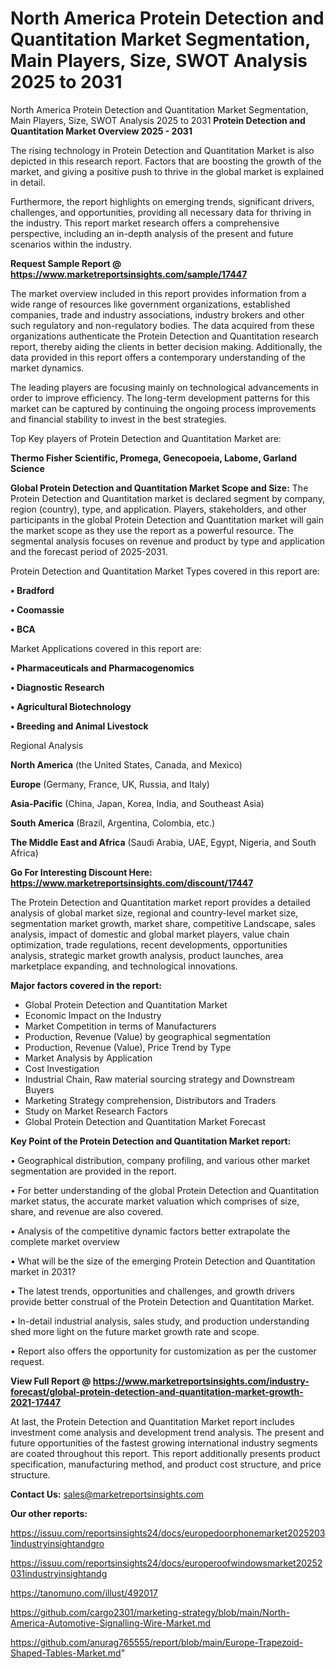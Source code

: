 # North America Protein Detection and Quantitation Market Segmentation, Main Players, Size, SWOT Analysis 2025 to 2031
 North America Protein Detection and Quantitation Market Segmentation, Main Players, Size, SWOT Analysis 2025 to 2031
<Strong> Protein Detection and Quantitation Market Overview 2025 - 2031</strong>

The rising technology in Protein Detection and Quantitation Market is also depicted in this research report. Factors that are boosting the growth of the market, and giving a positive push to thrive in the global market is explained in detail.

Furthermore, the report highlights on emerging trends, significant drivers, challenges, and opportunities, providing all necessary data for thriving in the industry. This report market research offers a comprehensive perspective, including an in-depth analysis of the present and future scenarios within the industry.

<strong>Request Sample Report @ <a href=https://www.marketreportsinsights.com/sample/17447>https://www.marketreportsinsights.com/sample/17447</a></strong>

The market overview included in this report provides information from a wide range of resources like government organizations, established companies, trade and industry associations, industry brokers and other such regulatory and non-regulatory bodies. The data acquired from these organizations authenticate the Protein Detection and Quantitation research report, thereby aiding the clients in better decision making. Additionally, the data provided in this report offers a contemporary understanding of the market dynamics.

The leading players are focusing mainly on technological advancements in order to improve efficiency. The long-term development patterns for this market can be captured by continuing the ongoing process improvements and financial stability to invest in the best strategies.

Top Key players of Protein Detection and Quantitation Market are:

<strong>Thermo Fisher Scientific, Promega, Genecopoeia, Labome, Garland Science</strong>

<strong><b>Global Protein Detection and Quantitation Market Scope and Size:</b></strong>
The Protein Detection and Quantitation market is declared segment by company, region (country), type, and application. Players, stakeholders, and other participants in the global Protein Detection and Quantitation market will gain the market scope as they use the report as a powerful resource. The segmental analysis focuses on revenue and product by type and application and the forecast period of 2025-2031.

Protein Detection and Quantitation Market Types covered in this report are:

<strong>• Bradford

• Coomassie

• BCA</strong>

Market Applications covered in this report are:

<strong>• Pharmaceuticals and Pharmacogenomics

• Diagnostic Research

• Agricultural Biotechnology

• Breeding and Animal Livestock</strong> 

Regional Analysis

<strong>North America</strong> (the United States, Canada, and Mexico)

<strong>Europe</strong> (Germany, France, UK, Russia, and Italy)

<strong>Asia-Pacific</strong> (China, Japan, Korea, India, and Southeast Asia)

<strong>South America</strong> (Brazil, Argentina, Colombia, etc.)

<strong>The Middle East and Africa</strong> (Saudi Arabia, UAE, Egypt, Nigeria, and South Africa)

<strong>Go For Interesting Discount Here: <a href=https://www.marketreportsinsights.com/discount/17447>https://www.marketreportsinsights.com/discount/17447</a></strong>

The Protein Detection and Quantitation market report provides a detailed analysis of global market size, regional and country-level market size, segmentation market growth, market share, competitive Landscape, sales analysis, impact of domestic and global market players, value chain optimization, trade regulations, recent developments, opportunities analysis, strategic market growth analysis, product launches, area marketplace expanding, and technological innovations.

<strong><b>Major factors covered in the report:</b></strong>
<ul>
  <li>Global Protein Detection and Quantitation Market </li>
  <li>Economic Impact on the Industry</li>
  <li>Market Competition in terms of Manufacturers</li>
  <li>Production, Revenue (Value) by geographical segmentation</li>
  <li>Production, Revenue (Value), Price Trend by Type</li>
  <li>Market Analysis by Application</li>
  <li>Cost Investigation</li>
  <li>Industrial Chain, Raw material sourcing strategy and Downstream Buyers</li>
  <li>Marketing Strategy comprehension, Distributors and Traders</li>
  <li>Study on Market Research Factors</li>
  <li>Global Protein Detection and Quantitation Market Forecast</li>
</ul>

<strong><b>Key Point of the Protein Detection and Quantitation Market report:</b></strong>

• Geographical distribution, company profiling, and various other market segmentation are provided in the report.

• For better understanding of the global Protein Detection and Quantitation market status, the accurate market valuation which comprises of size, share, and revenue are also covered.

• Analysis of the competitive dynamic factors better extrapolate the complete market overview

• What will be the size of the emerging Protein Detection and Quantitation market in 2031?

• The latest trends, opportunities and challenges, and growth drivers provide better construal of the Protein Detection and Quantitation Market.

• In-detail industrial analysis, sales study, and production understanding shed more light on the future market growth rate and scope.

• Report also offers the opportunity for customization as per the customer request.

<strong><b>View Full Report @ <a href=https://www.marketreportsinsights.com/industry-forecast/global-protein-detection-and-quantitation-market-growth-2021-17447>https://www.marketreportsinsights.com/industry-forecast/global-protein-detection-and-quantitation-market-growth-2021-17447</a></b></strong>


At last, the Protein Detection and Quantitation Market report includes investment come analysis and development trend analysis. The present and future opportunities of the fastest growing international industry segments are coated throughout this report. This report additionally presents product specification, manufacturing method, and product cost structure, and price structure.

<strong>Contact Us:</strong>
sales@marketreportsinsights.com

<strong>Our other reports:</strong>

<a href=https://issuu.com/reportsinsights24/docs/europedoorphonemarket20252031industryinsightandgro>https://issuu.com/reportsinsights24/docs/europedoorphonemarket20252031industryinsightandgro</a>

<a href=https://issuu.com/reportsinsights24/docs/europeroofwindowsmarket20252031industryinsightandg>https://issuu.com/reportsinsights24/docs/europeroofwindowsmarket20252031industryinsightandg</a>

<a href=https://tanomuno.com/illust/492017>https://tanomuno.com/illust/492017</a>

<a href=https://github.com/cargo2301/marketing-strategy/blob/main/North-America-Automotive-Signalling-Wire-Market.md>https://github.com/cargo2301/marketing-strategy/blob/main/North-America-Automotive-Signalling-Wire-Market.md</a>

<a href=https://github.com/anurag765555/report/blob/main/Europe-Trapezoid-Shaped-Tables-Market.md>https://github.com/anurag765555/report/blob/main/Europe-Trapezoid-Shaped-Tables-Market.md</a>"
